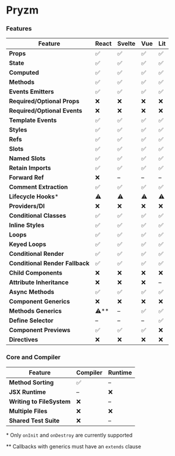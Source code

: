 # Pryzm

### Features

| Feature                         | React  | Svelte | Vue | Lit |
| ------------------------------- | ------ | ------ | --- | --- |
| **Props**                       | ✅     | ✅     | ✅  | ✅  |
| **State**                       | ✅     | ✅     | ✅  | ✅  |
| **Computed**                    | ✅     | ✅     | ✅  | ✅  |
| **Methods**                     | ✅     | ✅     | ✅  | ✅  |
| **Events Emitters**             | ✅     | ✅     | ✅  | ✅  |
| **Required/Optional Props**     | ❌     | ❌     | ❌  | ❌  |
| **Required/Optional Events**    | ❌     | ❌     | ❌  | ❌  |
| **Template Events**             | ✅     | ✅     | ✅  | ✅  |
| **Styles**                      | ✅     | ✅     | ✅  | ✅  |
| **Refs**                        | ✅     | ✅     | ✅  | ✅  |
| **Slots**                       | ✅     | ✅     | ✅  | ✅  |
| **Named Slots**                 | ✅     | ✅     | ✅  | ✅  |
| **Retain Imports**              | ✅     | ✅     | ✅  | ✅  |
| **Forward Ref**                 | ❌     | –      | –   | –   |
| **Comment Extraction**          | ✅     | ✅     | ✅  | ✅  |
| **Lifecycle Hooks**\*           | ⚠️     | ⚠️     | ⚠️  | ⚠️  |
| **Providers/DI**                | ❌     | ❌     | ❌  | ❌  |
| **Conditional Classes**         | ✅     | ✅     | ✅  | ✅  |
| **Inline Styles**               | ✅     | ✅     | ✅  | ✅  |
| **Loops**                       | ✅     | ✅     | ✅  | ✅  |
| **Keyed Loops**                 | ✅     | ✅     | ✅  | ✅  |
| **Conditional Render**          | ✅     | ✅     | ✅  | ✅  |
| **Conditional Render Fallback** | ✅     | ✅     | ✅  | ✅  |
| **Child Components**            | ❌     | ❌     | ❌  | ❌  |
| **Attribute Inheritance**       | ❌     | ❌     | ❌  | –   |
| **Async Methods**               | ✅     | ✅     | ✅  | ✅  |
| **Component Generics**          | ❌     | ❌     | ❌  | ❌  |
| **Methods Generics**            | ⚠️\*\* | –      | ✅  | ✅  |
| **Define Selector**             | –      | –      | –   | ✅  |
| **Component Previews**          | ✅     | ✅     | ✅  | ❌  |
| **Directives**                  | ❌     | ❌     | ❌  | ❌  |

### Core and Compiler

| Feature                   | Compiler | Runtime |
| ------------------------- | -------- | ------- |
| **Method Sorting**        | ✅       | –       |
| **JSX Runtime**           | –        | ❌      |
| **Writing to FileSystem** | ❌       | –       |
| **Multiple Files**        | ❌       | ❌      |
| **Shared Test Suite**     | ❌       | –       |

\* Only `onInit` and `onDestroy` are currently supported

\*\* Callbacks with generics must have an `extends` clause
